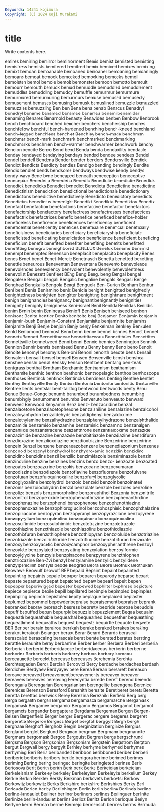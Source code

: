 ```yaml
---
Keywords: 14341 kojimura
Copyright: (C) 2024 Koji Murakami
---
```


# title

Write contents here.



emires bemiring bemirror
bemirrorment Bemis bemist bemisted bemisting bemistress bemists bemitered bemitred bemix
bemixed bemixes bemixing bemixt bemoan bemoanable bemoaned bemoaner bemoaning bemoaningly
bemoans bemoat bemock bemocked bemocking bemocks bemoil bemoisten bemol bemole
bemolt bemonster bemoon bemotto bemoult bemourn bemouth bemuck bemud bemuddle
bemuddled bemuddlement bemuddles bemuddling bemuddy bemuffle bemurmur bemurmure bemurmured bemurmuring
bemurmurs bemuse bemused bemusedly bemusement bemuses bemusing bemusk bemuslined bemuzzle
bemuzzled bemuzzles bemuzzling Ben ben Bena bena benab Benacus Benadryl
benadryl bename benamed benamee benames benami benamidar benaming Benares Benarnold
benasty Benavides benben Benbow Benbrook bench benchboard benched bencher benchers
benchership benches benchfellow benchful bench-hardened benching bench-kneed benchland bench-legged benchless
benchlet Benchley bench-made benchman benchmar bench-mark benchmark benchmarked benchmarking benchmarks
benchmen bench-warmer benchwarmer benchwork benchy Bencion bencite Benco Bend bend
Benda benda bendability bendable benday bendayed bendaying bendays bended bendee
bendees Bendel bendel bendell Bendena Bender bender benders Bendersville Bendick
Bendict Bendicta Bendicty bendies Bendigo bending bendingly Bendite Bendix bendlet
bends bendsome bendways bendwise bendy bendys bendy-wavy Bene bene beneaped
beneath beneception beneceptive beneceptor Benedetta Benedetto Benedic Benedicite benedicite Benedick
benedick benedicks Benedict benedict Benedicta Benedictine benedictine Benedictinism benediction benedictional
benedictionale benedictionary benedictions benedictive benedictively Benedicto benedictory benedicts Benedictus benedictus
benedight Benedikt Benedikta Benediktov Benedix benefact benefaction benefactions benefactive benefactor
benefactors benefactorship benefactory benefactress benefactresses benefactrices benefactrix benefactrixes benefic benefice
beneficed benefice-holder beneficeless beneficence beneficences beneficency beneficent beneficential beneficently benefices
beneficiaire beneficial beneficially beneficialness beneficiaries beneficiary beneficiaryship beneficiate beneficiated beneficiating
beneficiation beneficience beneficient beneficing beneficium benefit benefited benefiter benefiting benefits
benefitted benefitting benegro beneighbored BENELUX Benelux beneme Benemid benempt benempted
Benenson beneplacit beneplacito beneplacity Benes benes Benet benet Benet-Mercie Benetnasch
Benetta benetted benetting benettle beneurous Beneventan Beneventana Benevento benevolence benevolences
benevolency benevolent benevolently benevolentness benevolist Benezett Benfleet BEng Beng Beng.
beng Bengal bengal Bengalese Bengali bengali Bengalic bengaline bengals Bengasi
Benge Benghazi Bengkalis Bengola Bengt Benguela Ben-Gurion Benham Benhur Beni
beni Benia Beniamino benic Benicia benight benighted benightedly benightedness benighten
benighter benighting benightmare benightment benign benignancies benignancy benignant benignantly benignities
benignity benignly benignness Beni-israel Benil Benilda Benildas Benildis benim Benin
benin Benincasa Benioff Benis Benisch beniseed benison benisons Benita benitier
Benito benitoite benj Benjamen Benjamin benjamin benjamin-bush Benjamin-Constant Benjaminite benjaminite
benjamins Benjamite Benji Benjie benjoin Benjy benjy Benkelman Benkley Benkulen
Benld Benlomond benmost Benn benn benne bennel bennes Bennet bennet
bennets Bennett Bennettitaceae bennettitaceous Bennettitales Bennettites Bennettsville bennetweed Benni benni
Bennie bennies Bennington Bennink Bennion Bennir bennis benniseed Bennu Benny
benny Beno beno Benoit Benoite benomyl benomyls Ben-oni Benoni benorth
benote bens bensail Bensalem bensall bensel bensell Bensen Bensenville bensh
benshea benshee benshi bensil Bensky Benson Bent bent bentang ben-teak
bentgrass benthal Bentham Benthamic Benthamism benthamism Benthamite benthic benthon benthonic
benthopelagic benthos benthoscope benthoses Bentinck bentinck Bentincks bentiness benting Bentlee
bentlet Bentley Bentleyville Bently Benton Bentonia bentonite bentonitic Bentonville Bentree
bents bentstar bent-taildog bentwood bentwoods benty Benu Benue Benue-Congo benumb
benumbed benumbedness benumbing benumbingly benumbment benumbs Benvenuto benvenuto benward benweed
Benwood Benyamin Benz benz- benzacridine benzal benzalacetone benzalacetophenone benzalaniline benzalazine
benzalcohol benzalcyanhydrin benzaldehyde benzaldiphenyl benzaldoxime benzalethylamine benzalhydrazine benzalphenylhydrazone benzalphthalide benzamide
benzamido benzamine benzaminic benzamino benzanalgen benzanilide benzanthracene benzanthrone benzantialdoxime benzazide
benzazimide benzazine benzazole benzbitriazole benzdiazine benzdifuran benzdioxazine benzdioxdiazine benzdioxtriazine Benzedrine
benzedrine benzein Benzel benzene benzeneazobenzene benzenediazonium benzenes benzenoid benzenyl benzhydrol
benzhydroxamic benzidin benzidine benzidino benzidins benzil benzilic benzimidazole benziminazole benzin
benzinduline benzine benzines benzins benzo benzo- benzoate benzoated benzoates benzoazurine
benzobis benzocaine benzocoumaran benzodiazine benzodiazole benzoflavine benzofluorene benzofulvene benzofuran benzofuroquinoxaline
benzofuryl benzoglycolic benzoglyoxaline benzohydrol benzoic benzoid benzoin benzoinated benzoins benzoiodohydrin
benzol benzolate benzole benzoles benzoline benzolize benzols benzomorpholine benzonaphthol Benzonia
benzonitrile benzonitrol benzoperoxide benzophenanthrazine benzophenanthroline benzophenazine benzophenol benzophenone benzophenothiazine benzophenoxazine
benzophloroglucinol benzophosphinic benzophthalazine benzopinacone benzopyran benzopyranyl benzopyrazolone benzopyrene benzopyrylium benzoquinoline
benzoquinone benzoquinoxaline benzosulfimide benzosulphimide benzotetrazine benzotetrazole benzothiazine benzothiazole benzothiazoline benzothiodiazole
benzothiofuran benzothiophene benzothiopyran benzotoluide benzotriazine benzotriazole benzotrichloride benzotrifluoride benzotrifuran benzoxate
benzoxy benzoxyacetic benzoxycamphor benzoxyphenanthrene benzoyl benzoylate benzoylated benzoylating benzoylation benzoylformic
benzoylglycine benzoyls benzpinacone benzpyrene benzthiophen benztrioxazine Ben-Zvi benzyl benzylamine benzylic
benzylidene benzylpenicillin benzyls beode Beograd Beora Beore Beothuk Beothukan Beowawe
Beowulf beowulf BEP bepaid Bepaint bepaint bepainted bepainting bepaints bepale
bepaper beparch beparody beparse bepart bepaste bepastured bepat bepatched bepaw
bepearl bepelt bepen bepepper beperiwigged bepester bepewed bephilter bephrase bepicture
bepiece bepierce bepile bepill bepillared bepimple bepimpled bepimples bepimpling bepinch
bepistoled bepity beplague beplaided beplaster beplumed bepommel bepowder bepraise bepraisement
bepraiser beprank bepranked bepray bepreach bepress bepretty bepride beprose bepuddle
bepuff bepuffed bepun bepurple bepuzzle bepuzzlement Beqaa bequalm bequeath bequeathable
bequeathal bequeathed bequeather bequeathing bequeathment bequeaths bequest bequests bequirtle bequote
beqwete BER Ber ber berain berairou berakah berake beraked berakes
beraking berakot berakoth Beranger berapt Berar Berard Berardo berascal berascaled
berascaling berascals berat berate berated berates berating berattle beraunite beray
berbamine Berber berber Berbera Berberi berberia Berberian berberid Berberidaceae berberidaceous
berberin berberine berberins Berberis berberis berberry berbers berbery berceau berceaunette
bercelet berceuse berceuses Berchemia Berchta Berchtesgaden Berck Berclair Bercovici Bercy
berdache berdaches berdash Berdichev Berdyaev Berdyayev bere Berea Berean bereareft
bereason bereave bereaved bereavement bereavements bereaven bereaver bereavers bereaves bereaving
Berecyntia berede bereft berend berendo Berengaria Berengarian Berengarianism berengelite berengena
Berenice Berenices Berenson Beresford Bereshith beresite Beret beret berets Beretta
beretta berettas berewick Berey Berezina Berezniki Berfield Berg berg Berga
bergalith bergall Bergama bergamasca bergamasche Bergamask bergamask Bergamee bergamiol Bergamo
Bergamos Bergamot bergamot bergamots bergander bergaptene Bergdama Bergeman Bergen Bergen-Belsen
Bergenfield Berger berger Bergerac bergere bergeres bergeret bergerette Bergeron Bergess
Berget bergfall berggylt Bergh bergh berghaan Berghoff Bergholz Bergin berginization
berginize Bergius Bergland berglet Berglund Bergman bergman Bergmann bergmannite Bergmans
bergomask Bergoo Bergquist Bergren bergs bergschrund Bergsma Bergson Bergsonian Bergsonism
Bergstein Bergstrom Bergton bergut Bergwall bergy bergylt Berhley berhyme berhymed
berhymes berhyming Beri Beria beribanded beribbon beribboned beriber beriberi beriberic
beriberis beribers beride berigora berime berimed berimes beriming Bering bering
beringed beringite beringleted berinse Berio Beriosova Berit Berith berith Berk
berk Berke Berkeleian berkeleian Berkeleianism Berkeley berkeley Berkeleyism Berkeleyite berkelium
Berkey Berkie Berkin Berkley Berkly Berkman berkovets berkovtsi Berkow Berkowitz
berkowitz Berks Berkshire berkshire Berkshires Berky Berl Berlauda Berlen berley
Berlichingen Berlin berlin berlina Berlinda berline berline-landaulet Berliner berliner berliners
berlines Berlinguer berlinite Berlinize berlin-landaulet berlins Berlioz Berlitz Berlon berloque
Berlyn Berlyne berm Berman berme Bermejo bermensch bermes berms Bermuda
